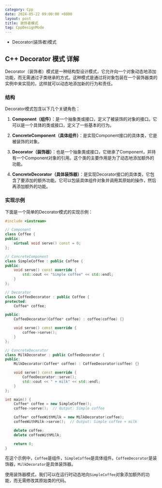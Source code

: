 ```yaml
---
category: Cpp
date: 2024-05-22 09:00:00 +0800
layout: post
title: 装饰者模式
tag: CppDesignMode
---
```


+ Decorator(装饰者)模式

## C++ Decorator 模式 详解

Decorator（装饰者）模式是一种结构型设计模式，它允许向一个对象动态地添加功能，而无需通过子类继承的方式。这种模式是通过将对象包装在一个装饰器类的实例中来实现的，这样就可以动态地添加新的行为和责任。

### 结构

Decorator模式包含以下几个关键角色：

1. **Component（组件）**：是一个抽象类或接口，定义了被装饰的对象的接口。它可以是一个具体的类或接口，定义了一些基本的行为。
  
2. **ConcreteComponent（具体组件）**：是实现Component接口的具体类，它是被装饰的对象。

3. **Decorator（装饰器）**：也是一个抽象类或接口，它继承了Component，并持有一个Component对象的引用。这个类的主要作用是为了动态地添加额外的功能。

4. **ConcreteDecorator（具体装饰器）**：是实现Decorator接口的具体类，它包含了要添加的额外功能。它可以包装具体组件对象并调用其原始的操作，然后再添加额外的功能。

### 实现示例

下面是一个简单的Decorator模式的实现示例：

```cpp
#include <iostream>

// Component
class Coffee {
public:
    virtual void serve() const = 0;
};

// ConcreteComponent
class SimpleCoffee : public Coffee {
public:
    void serve() const override {
        std::cout << "Simple coffee" << std::endl;
    }
};

// Decorator
class CoffeeDecorator : public Coffee {
protected:
    Coffee* coffee;

public:
    CoffeeDecorator(Coffee* coffee) : coffee(coffee) {}

    void serve() const override {
        coffee->serve();
    }
};

// ConcreteDecorator
class MilkDecorator : public CoffeeDecorator {
public:
    MilkDecorator(Coffee* coffee) : CoffeeDecorator(coffee) {}

    void serve() const override {
        CoffeeDecorator::serve();
        std::cout << " + milk" << std::endl;
    }
};

int main() {
    Coffee* coffee = new SimpleCoffee();
    coffee->serve();  // Output: Simple coffee

    Coffee* coffeeWithMilk = new MilkDecorator(coffee);
    coffeeWithMilk->serve();  // Output: Simple coffee + milk

    delete coffee;
    delete coffeeWithMilk;

    return 0;
}
```

在这个示例中，`Coffee`是组件，`SimpleCoffee`是具体组件。`CoffeeDecorator`是装饰器，`MilkDecorator`是具体装饰器。

使用装饰器模式，我们可以在运行时动态地向`SimpleCoffee`对象添加额外的功能，而无需修改其原始类的代码。